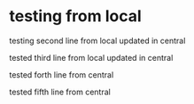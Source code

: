 # testing from local


testing second line from local updated in central

tested third line from local updated in central


tested forth line from  central

tested fifth line from  central
